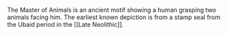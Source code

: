 The Master of Animals is an ancient motif showing a human grasping two animals facing him. The earliest known depiction is from a stamp seal from the Ubaid period in the [[Late Neolithic]].